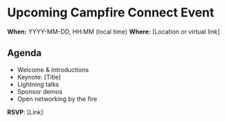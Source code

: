 # Upcoming Campfire Connect Event

**When:** YYYY-MM-DD, HH:MM (local time)
**Where:** [Location or virtual link]

## Agenda
- Welcome & Introductions
- Keynote: [Title]
- Lightning talks
- Sponsor demos
- Open networking by the fire

**RSVP**: [Link]